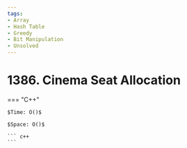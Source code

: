 ```yaml
---
tags:
- Array
- Hash Table
- Greedy
- Bit Manipulation
- Unsolved
---
```



# 1386. Cinema Seat Allocation

=== "C++"

    $Time: O()$

    $Space: O()$

    ``` c++
    ```